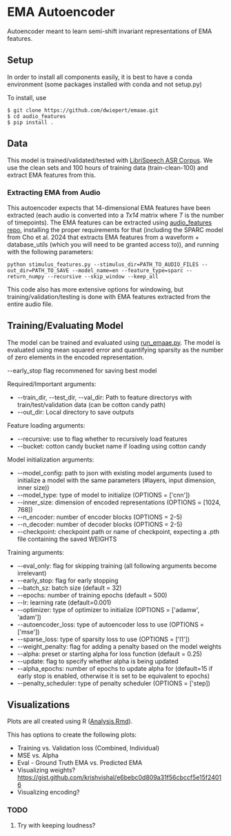 # EMA Autoencoder 
Autoencoder meant to learn semi-shift invariant representations of EMA features. 

## Setup
In order to install all components easily, it is best to have a conda environment (some packages installed with conda and not setup.py)

To install, use

```
$ git clone https://github.com/dwiepert/emaae.git
$ cd audio_features
$ pip install . 
```

## Data
This model is trained/validated/tested with [LibriSpeech ASR Corpus](https://www.openslr.org/12). We use the clean sets and 100 hours of training data (train-clean-100) and extract EMA features from this. 

### Extracting EMA from Audio
This autoencoder expects that 14-dimensional EMA features have been extracted (each audio is converted into a *Tx14* matrix where *T* is the number of timepoints). The EMA features can be extracted using [audio_features repo](https://github.com/dwiepert/audio_features.git), installing the proper requirements for that (including the SPARC model from Cho et al. 2024 that extracts EMA features from a waveform + database_utils (which you will need to be granted access to)), and running with the following parameters:

```
python stimulus_features.py --stimulus_dir=PATH_TO_AUDIO_FILES --out_dir=PATH_TO_SAVE --model_name=en --feature_type=sparc --return_numpy --recursive --skip_window --keep_all
```

This code also has more extensive options for windowing, but training/validation/testing is done with EMA features extracted from the entire audio file. 

## Training/Evaluating Model
The model can be trained and evaluated using [run_emaae.py](https://github.com/dwiepert/emaae/main/tree/run_emaae.py). The model is evaluated using mean squared error and quantifying sparsity as the number of zero elements in the encoded representation. 

--early_stop flag recommened for saving best model

Required/Important arguments:
* --train_dir, --test_dir, --val_dir: Path to feature directorys with train/test/validation data (can be cotton candy path)
* --out_dir: Local directory to save outputs

Feature loading arguments:
* --recursive: use to flag whether to recursively load features
* --bucket: cotton candy bucket name if loading using cotton candy

Model initialization arguments:
* --model_config: path to json with existing model arguments (used to initialize a model with the same parameters (#layers, input dimension, inner size))
* --model_type: type of model to initialize (OPTIONS = ['cnn'])
* --inner_size: dimension of encoded representations (OPTIONS = [1024, 768])
* --n_encoder: number of encoder blocks (OPTIONS = 2-5)
* --n_decoder: number of decoder blocks (OPTIONS = 2-5)
* --checkpoint: checkpoint path or name of checkpoint, expecting a .pth file containing the saved WEIGHTS

Training arguments:
* --eval_only: flag for skipping training (all following arguments become irrelevant)
* --early_stop: flag for early stopping
* --batch_sz: batch size (default = 32)
* --epochs: number of training epochs (default = 500)
* --lr: learning rate (default=0.001)
* --optimizer: type of optimizer to initialize (OPTIONS = ['adamw', 'adam'])
* --autoencoder_loss: type of autoencoder loss to use (OPTIONS = ['mse'])
* --sparse_loss: type of sparsity loss to use (OPTIONS = ['l1'])
* --weight_penalty: flag for adding a penalty based on the model weights
* --alpha: preset or starting alpha for loss function (default = 0.25)
* --update: flag to specify whether alpha is being updated 
* --alpha_epochs: number of epochs to update alpha for (default=15 if early stop is enabled, otherwise it is set to be equivalent to epochs)
* --penalty_scheduler: type of penalty scheduler (OPTIONS = ['step])

## Visualizations
Plots are all created using R ([Analysis.Rmd](https://github.com/dwiepert/emaae/main/tree/Analysis.Rmd)).

This has options to create the following plots:
* Training vs. Validation loss (Combined, Individual)
* MSE vs. Alpha
* Eval - Ground Truth EMA vs. Predicted EMA 
* Visualizing weights? https://gist.github.com/krishvishal/e6bebc0d809a31f56cbccf5e15f24016
* Visualizing encoding?

### TODO
1. Try with keeping loudness?